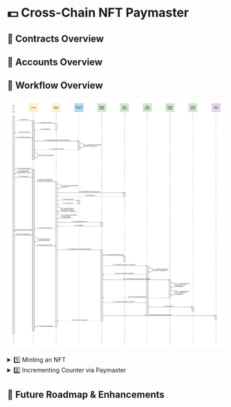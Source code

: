 # 💵 Cross-Chain NFT Paymaster

## 👤 Contracts Overview

## 👤 Accounts Overview

## 🔁 Workflow Overview

![Alt text](./assets/Sequence%20Diagram.svg)

<details>
<summary>1️⃣ Minting an NFT</summary>
<br>
1. User clicks Mint button on frontend.<br><br>
    - 1.1 Frontend calls `adminSign()` backend function with `userAddress`.<br><br>
    - 1.2 Backend returns `adminSignature` of concatentation of `tokenId` and `userAddress` to frontend.<br><br>
    - 1.3 Frontend prompts user wallet.<br><br>
    - 1.4 User confirms transaction to mint NFT.<br><br>
    - 1.5 Frontend calls `mint()` function on NFT Contract with `userAddress`, `tokenURI`, and `adminSignature`.<br><br>
    - 1.6 NFT Contract internally calls `_verifySignature()` function with `userAddress`, `tokenId`, and `adminSignature` before minting NFT.<br><br>
    - 1.7 Hedera network returns transaction confirmation to frontend.<br><br>
    - 1.8 Frontend calls `refetchNFTs()` function with `userAddress` to retrieve the newly minted NFT information.

</details>

<details>
<summary>2️⃣ Incrementing Counter via Paymaster</summary>
<br>
2. User clicks Increment button on frontend.<br><br>
    - 2.1 Frontend calls `signMessageHash()` function with `paymasterAddress` and `nonce` which prevents paymaster replay attacks. This prompts user to sign the message via his connected wallet.<br><br>
    - 2.2 User's connected wallet returns `nonceSignature` to frontend.<br><br>
    - 2.3 Frontend calls `constructUserOp()` function on backend with `tokenId`, `userAddress`, and `nonceSignature`.<br><br>
    - 2.4 Backend internally calls `calculateAddress()` function with `userAddress` to generate `salt`.<br><br>
    - 2.5 Backend calls `getWalletAddress()` function on Factory Contract with `userAddress` and `salt`.<br><br>
    - 2.6 Factory Contract returns `walletAddress` to backend.<br><br>
    - 2.7 Backend reads `signatures()` mapping on NFT Contract with `tokenId` as key.<br><br>
    - 2.8 NFT Contract returns `adminSignature` to backend.<br><br>
    - 2.9 Backend assigns `paymasterAndData` using `adminSignature`, `tokenId`, `userAddress`, `userSignature` (and other gas-related values).<br><br>
    - 2.10 Backend assigns `userOp` using `walletAddress`, `initCode`, `callData`, `paymasterAndData` (and other gas-related values).<br><br>
    - 2.11 Backend calls `getUserOpHash()` function on Entrypoint Contract with `userOp`.<br><br>
    - 2.12 Entrypoint Contract returns `userOpHash` to backend.<br><br>
    - 2.13 Backend returns `userOp` and `userOpHash` to frontend.<br><br>
    - 2.14 Frontend calls `signHashValue()` function with `userOpHash`. This prompts user to sign the message via his connected wallet.<br><br>
    - 2.15 User's connected wallet returns `userOpHashSignature` to frontend.<br><br>
    - 2.16 Frontend assigns `userOp.signature` to `userOpHashSignature`.<br><br>
    - 2.17 Frontend calls `transmitUserOp()` function on backend with `userOp`.<br><br>
    - 2.18 Backend calls `handleOps()` function on Entrypoint Contract with `userOp` and `adminAccountAddress`.<br><br>
    - 2.19 Entrypoint Contract internally calls `_createSenderIfNeeded()` function with `initCode` to ensure Factory Contract creates a new Wallet Contract for the user if needed.<br><br>
    - 2.20 Entrypoint Contract calls `validateUserOp()` function on Wallet Contract with `userOp` and `userOpHash`.<br><br>
    - 2.21 Wallet Contract internally calls `_rawSignatureVerification()` function with `userOpHash` and `userSignature`.<br><br>
    - 2.22 Wallet Contract returns `SIG_VALIDATION_SUCCESS` to Entrypoint Contract.<br><br>
    - 2.23 Entrypoint Contract calls `validatePaymasterUserOp()` function on Paymaster Contract with `userOp` and `userOpHash`.<br><br>
    - 2.24 Paymaster Contract internally calls `_verifyAdminSignature()` function with `userAddress`, `tokenId`, and `adminSignature`.<br><br>
    - 2.25 Paymaster Contract internally calls `_verifyUserSignature()` function with `nonce`, `userAddress`, and `userSignature`.<br><br>
    - 2.26 Paymaster Contract returns `SIG_VALIDATION_SUCCESS` to Entrypoint Contract.<br><br>
    - 2.27 Entrypoint Contract calls `execute()` function on Wallet Contract with `counterAddress` and the string `'increment'`.<br><br>
    - 2.28 Wallet Contract calls `increment()` function on Counter Contract.<br><br>
    - 2.29 Entrypoint Contract internally calls `_compensate` function with `adminAccountAddress` and `gasFees` to transfer fees to the Admin Account.<br><br>
    - 2.30 Ethereum Sepolia blockchain returns transaction confirmation to backend.<br><br>
    - 2.31 Backend returns transaction confirmation to backend.

</details>

## 🚧 Future Roadmap & Enhancements